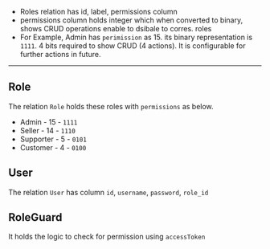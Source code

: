 - Roles relation has id, label, permissions column
- permissions column holds integer which when converted to binary, shows CRUD operations enable to dsibale to corres. roles
- For Example, Admin has `perimission` as 15. its binary representation is `1111`. 4 bits required to show CRUD (4 actions). It is configurable for further actions in future.

---

## Role

The relation `Role` holds these roles with `permissions` as below.

- Admin - 15 - `1111`
- Seller - 14 - `1110`
- Supporter - 5 - `0101`
- Customer - 4 - `0100`

## User

The relation `User` has column `id`, `username`, `password`, `role_id`

## RoleGuard

It holds the logic to check for permission using `accessToken`
